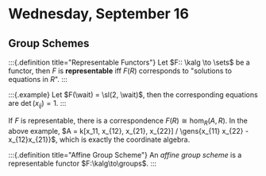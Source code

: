 # Wednesday, September 16

## Group Schemes

:::{.definition title="Representable Functors"}
Let $F:: \kalg \to \sets$ be a functor, then $F$ is **representable** iff $F(R)$ corresponds to "solutions to equations in $R$".
:::

:::{.example}
Let $F(\wait) = \sl(2, \wait)$, then the corresponding equations are $\det (x_{ij})  = 1$.
:::

If $F$ is representable, there is a correspondence $F(R) \cong \hom_R(A, R)$.
In the above example, $A = k[x_11, x_{12}, x_{21}, x_{22}] / \gens{x_{11} x_{22} - x_{12}x_{21}}$, which is exactly the coordinate algebra.

:::{.definition title="Affine Group Scheme"}
An *affine group scheme* is a representable functor $F:\kalg\to\groups$.
:::

